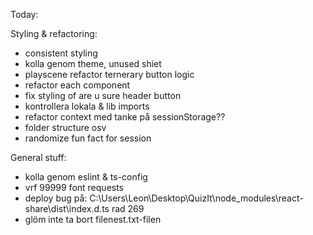 Today:

Styling & refactoring:

- consistent styling
- kolla genom theme, unused shiet
- playscene refactor ternerary button logic
- refactor each component
- fix styling of are u sure header button
- kontrollera lokala & lib imports
- refactor context med tanke på sessionStorage??
- folder structure osv
- randomize fun fact for session

General stuff:

- kolla genom eslint & ts-config
- vrf 99999 font requests
- deploy bug på: C:\Users\Leon\Desktop\QuizIt\node_modules\react-share\dist\index.d.ts rad 269
- glöm inte ta bort filenest.txt-filen
